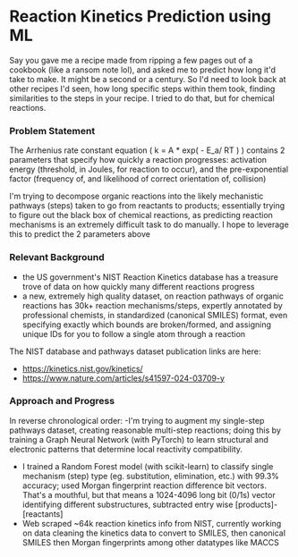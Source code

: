 # Reaction Kinetics Prediction using ML

Say you gave me a recipe made from ripping a few pages out of a cookbook (like a ransom note lol), and asked me to predict how long it'd take to make. It might be a second or a century. So I'd need to look back at other recipes I'd seen, how long specific steps within them took, finding similarities to the steps in your recipe. I tried to do that, but for chemical reactions.

### Problem Statement
   The Arrhenius rate constant equation ( k = A * exp( - E_a/ RT ) ) contains 2 parameters that specify how quickly a reaction progresses: activation energy (threshold, in Joules, for reaction to occur), and the pre-exponential factor (frequency of, and likelihood of correct orientation of, collision)
   
   I'm trying to decompose organic reactions into the likely mechanistic pathways (steps) taken to go from reactants to products; essentially trying to figure out the black box of chemical reactions, as predicting reaction mechanisms is an extremely difficult task to do manually. I hope to leverage this to predict the 2 parameters above

### Relevant Background

- the US government's NIST Reaction Kinetics database has a treasure trove of data on how quickly many different reactions progress
- a new, extremely high quality dataset, on reaction pathways of organic reactions has 30k+ reaction mechanisms/steps, expertly annotated by professional chemists, in standardized (canonical SMILES) format, even specifying exactly which bounds are broken/formed, and assigning unique IDs for you to follow a single atom through a reaction

The NIST database and pathways dataset publication links are here:

- https://kinetics.nist.gov/kinetics/
- https://www.nature.com/articles/s41597-024-03709-y

### Approach and Progress

In reverse chronological order:
 -I'm trying to augment my single-step pathways dataset, creating reasonable multi-step reactions; doing this by training a Graph Neural Network (with PyTorch) to learn structural and electronic patterns that determine local reactivity compatibility. 
- I trained a Random Forest model (with scikit-learn) to classify single mechanism (step) type (eg. substitution, elimination, etc.) with 99.3% accuracy; used Morgan fingerprint reaction difference bit vectors. That's a mouthful, but that means a 1024-4096 long bit (0/1s) vector identifying different substructures, subtracted entry wise [products]-[reactants]
- Web scraped ~64k reaction kinetics info from NIST, currently working on data cleaning the kinetics data to convert to SMILES, then canonical SMILES then Morgan fingerprints among other datatypes like MACCS

  
